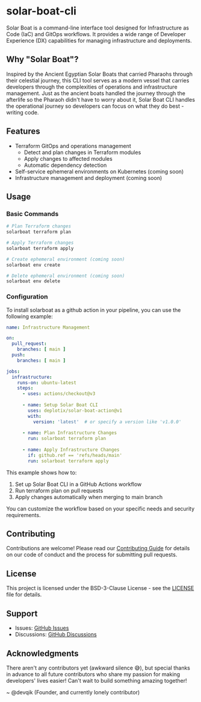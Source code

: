 # solar-boat-cli

Solar Boat is a command-line interface tool designed for Infrastructure as Code (IaC) and GitOps workflows. It provides a wide range of Developer Experience (DX) capabilities for managing infrastructure and deployments.

## Why "Solar Boat"?

Inspired by the Ancient Egyptian Solar Boats that carried Pharaohs through their celestial journey, this CLI tool serves as a modern vessel that carries developers through the complexities of operations and infrastructure management. Just as the ancient boats handled the journey through the afterlife so the Pharaoh didn't have to worry about it, Solar Boat CLI handles the operational journey so developers can focus on what they do best - writing code.

## Features

- Terraform GitOps and operations management
  - Detect and plan changes in Terraform modules
  - Apply changes to affected modules
  - Automatic dependency detection
- Self-service ephemeral environments on Kubernetes (coming soon)
- Infrastructure management and deployment (coming soon)

## Usage

### Basic Commands

```bash
# Plan Terraform changes
solarboat terraform plan

# Apply Terraform changes
solarboat terraform apply

# Create ephemeral environment (coming soon)
solarboat env create

# Delete ephemeral environment (coming soon)
solarboat env delete
```

### Configuration

To install solarboat as a github action in your pipeline, you can use the following example:

```yaml
name: Infrastructure Management

on:
  pull_request:
    branches: [ main ]
  push:
    branches: [ main ]

jobs:
  infrastructure:
    runs-on: ubuntu-latest
    steps:
      - uses: actions/checkout@v3
      
      - name: Setup Solar Boat CLI
        uses: deplotix/solar-boat-action@v1
        with:
          version: 'latest'  # or specify a version like 'v1.0.0'
          
      - name: Plan Infrastructure Changes
        run: solarboat terraform plan
        
      - name: Apply Infrastructure Changes
        if: github.ref == 'refs/heads/main'
        run: solarboat terraform apply
```

This example shows how to:
1. Set up Solar Boat CLI in a GitHub Actions workflow
2. Run terraform plan on pull requests
3. Apply changes automatically when merging to main branch

You can customize the workflow based on your specific needs and security requirements.

## Contributing

Contributions are welcome! Please read our [Contributing Guide](CONTRIBUTING.md) for details on our code of conduct and the process for submitting pull requests.

## License

This project is licensed under the BSD-3-Clause License - see the [LICENSE](LICENSE) file for details.

## Support

- Issues: [GitHub Issues](https://github.com/deplotix/solar-boat-cli/issues)
- Discussions: [GitHub Discussions](https://github.com/deplotix/solar-boat-cli/discussions)

## Acknowledgments

There aren't any contributors yet (awkward silence 😅), but special thanks in advance to all future contributors who share my passion for making developers' lives easier! Can't wait to build something amazing together!

~ @devqik (Founder, and currently lonely contributor)
